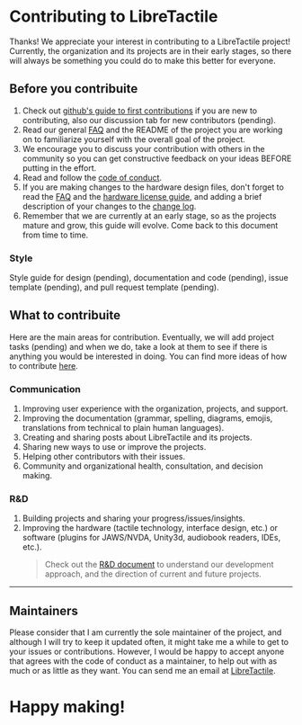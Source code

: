 # Contributing to LibreTactile

Thanks! We appreciate your interest in contributing to a LibreTactile project! Currently, the organization and its projects are in their early stages, so there will always be something you could do to make this better for everyone.

## Before you contribuite

1. Check out [github's guide to first contributions](https://github.com/firstcontributions/first-contributions) if you are new to contributing, also our discussion tab for new contributors (pending).
1. Read our general [FAQ](/docs/faq.md) and the README of the project you are working on to familiarize yourself with the overall goal of the project.
1. We encourage you to discuss your contribution with others in the community so you can get constructive feedback on your ideas BEFORE putting in the effort.
1. Read and follow the [code of conduct](/docs/code_of_conduct.md).
1. If you are making changes to the hardware design files, don't forget to read the [FAQ](/docs/faq.md#open-hardware) and the [hardware license guide](/docs/hw-license/hw-license-howto.pdf), and adding a brief description of your changes to the [change log](/docs/rd/changes.md).
1. Remember that we are currently at an early stage, so as the projects mature and grow, this guide will evolve. Come back to this document from time to time.

### Style

Style guide for design (pending), documentation and code (pending), issue template (pending), and pull request template (pending).

## What to contribuite

Here are the main areas for contribution. Eventually, we will add project tasks (pending) and when we do, take a look at them to see if there is anything you would be interested in doing. You can find more ideas of how to contribute [here](https://opensource.guide/how-to-contribute/).

### Communication

1. Improving user experience with the organization, projects, and support.
2. Improving the documentation (grammar, spelling, diagrams, emojis, translations from technical to plain human languages).
3. Creating and sharing posts about LibreTactile and its projects.
4. Sharing new ways to use or improve the projects.
5. Helping other contributors with their issues.
6. Community and organizational health, consultation, and decision making.



<!-- future:
### Outreach

1. Spreading the word by starting or joining a discussion (pending), or introducing the project to users, hobbyst, gamers or artists that might appreciate it.
1. Connect with companies/laboratories/students/developers/makers to partner for development of tactile technologies.
1. Connect with clinicians/practicioners interested in implementing the technology for the benefit of their clients.
1. Connect with funding agencies (donations, grants, fundraising, sponsorships, partnerships).
1. Sale of products (from the open source projects) and merchandise, donation of products to groups, institutions and nonprofits.

### HR

1. Manage volunteers, hire/compensate contributors, etc.
1. Board of directors
   -->

### R&D

1. Building projects and sharing your progress/issues/insights.
1. Improving the hardware (tactile technology, interface design, etc.)  or software (plugins for JAWS/NVDA, Unity3d, audiobook readers, IDEs, etc.).
   > Check out the [R&D document](/docs/R-and-D.MD) to understand our development approach, and the direction of current and future projects.

---

## Maintainers

Please consider that I am currently the sole maintainer of the project, and although I will try to keep it updated often, it might take me a while to get to your issues or contributions. However, I would be happy to accept anyone that agrees with the code of conduct as a maintainer, to help out with as much or as little as they want. You can send me an email at [LibreTactile](mailto:libretactile@gmail.com).

# Happy making!
